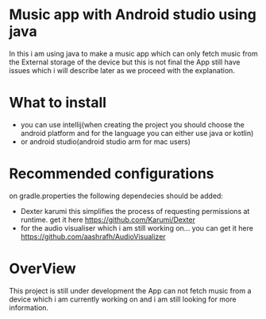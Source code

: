 # Music app with Android studio using java
 

In this i am using java to make a music app which can only fetch music from the External storage of the device  but this is not final
the App still have issues which i will describe later as we proceed with the explanation.



# What to install

* you can use intellij(when creating the project you should choose the android platform and for the language you can either use java or kotlin)
* or android studio(android studio arm for mac users)


# Recommended configurations

on gradle.properties the following dependecies should be added:

* Dexter karumi this simplifies the process of requesting permissions at runtime. get it here <https://github.com/Karumi/Dexter>
* for the audio visualiser which i am still working on... you can get it here  <https://github.com/aashrafh/AudioVisualizer> 


# OverView

This project is still under development the App can not fetch music from a device which i am currently working on 
and i am still looking for more information.


